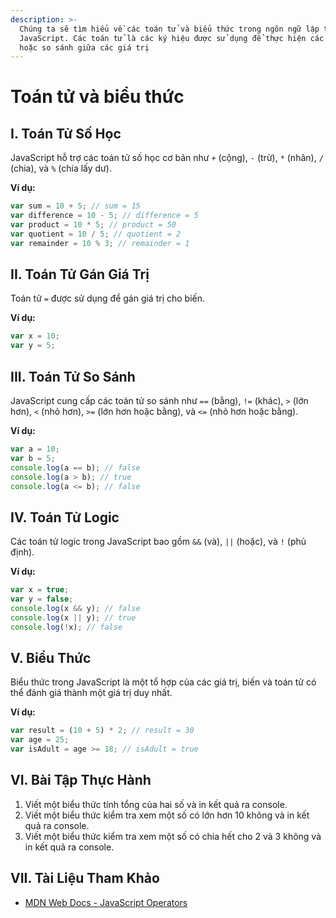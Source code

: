 ```yaml
---
description: >-
  Chúng ta sẽ tìm hiểu về các toán tử và biểu thức trong ngôn ngữ lập trình
  JavaScript. Các toán tử là các ký hiệu được sử dụng để thực hiện các phép tính
  hoặc so sánh giữa các giá trị
---
```


# Toán tử và biểu thức

## I. Toán Tử Số Học

JavaScript hỗ trợ các toán tử số học cơ bản như `+` (cộng), `-` (trừ), `*` (nhân), `/` (chia), và `%` (chia lấy dư).

**Ví dụ:**

```javascript
var sum = 10 + 5; // sum = 15
var difference = 10 - 5; // difference = 5
var product = 10 * 5; // product = 50
var quotient = 10 / 5; // quotient = 2
var remainder = 10 % 3; // remainder = 1
```

## II. Toán Tử Gán Giá Trị

Toán tử `=` được sử dụng để gán giá trị cho biến.

**Ví dụ:**

```javascript
var x = 10;
var y = 5;
```

## III. Toán Tử So Sánh

JavaScript cung cấp các toán tử so sánh như `==` (bằng), `!=` (khác), `>` (lớn hơn), `<` (nhỏ hơn), `>=` (lớn hơn hoặc bằng), và `<=` (nhỏ hơn hoặc bằng).

**Ví dụ:**

```javascript
var a = 10;
var b = 5;
console.log(a == b); // false
console.log(a > b); // true
console.log(a <= b); // false
```

## IV. Toán Tử Logic

Các toán tử logic trong JavaScript bao gồm `&&` (và), `||` (hoặc), và `!` (phủ định).

**Ví dụ:**

```javascript
var x = true;
var y = false;
console.log(x && y); // false
console.log(x || y); // true
console.log(!x); // false
```

## V. Biểu Thức

Biểu thức trong JavaScript là một tổ hợp của các giá trị, biến và toán tử có thể đánh giá thành một giá trị duy nhất.

**Ví dụ:**

```javascript
var result = (10 + 5) * 2; // result = 30
var age = 25;
var isAdult = age >= 18; // isAdult = true
```

## VI. Bài Tập Thực Hành

1. Viết một biểu thức tính tổng của hai số và in kết quả ra console.
2. Viết một biểu thức kiểm tra xem một số có lớn hơn 10 không và in kết quả ra console.
3. Viết một biểu thức kiểm tra xem một số có chia hết cho 2 và 3 không và in kết quả ra console.

## VII. Tài Liệu Tham Khảo

* [MDN Web Docs - JavaScript Operators](https://developer.mozilla.org/en-US/docs/Web/JavaScript/Reference/Operators)
